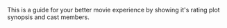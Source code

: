 This is a guide for your better movie experience by showing it's rating plot synopsis and cast members.

